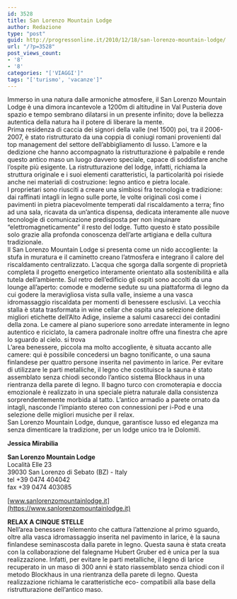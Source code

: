 ```yaml
---
id: 3528
title: San Lorenzo Mountain Lodge
author: Redazione
type: "post"
guid: http://progressonline.it/2010/12/18/san-lorenzo-mountain-lodge/
url: "/?p=3528"
post_views_count:
- '8'
- '8'
categories: "['VIAGGI']"
tags: "['turismo', 'vacanze']"
---
```


Immerso in una natura dalle armoniche atmosfere, il San Lorenzo Mountain Lodge è una dimora incantevole a 1200m di altitudine in Val Pusteria dove spazio e tempo sembrano dilatarsi in un presente infinito; dove la bellezza autentica della natura ha il potere di liberare la mente.  
Prima residenza di caccia dei signori della valle (nel 1500) poi, tra il 2006-2007, è stato ristrutturato da una coppia di coniugi romani provenienti dal top management del settore dell’abbigliamento di lusso. L’amore e la dedizione che hanno accompagnato la ristrutturazione è palpabile e rende questo antico maso un luogo davvero speciale, capace di soddisfare anche l’ospite più esigente. La ristrutturazione del lodge, infatti, richiama la struttura originale e i suoi elementi caratteristici, la particolarità poi risiede anche nei materiali di costruzione: legno antico e pietra locale.  
I proprietari sono riusciti a creare una simbiosi fra tecnologia e tradizione: dai raffinati intagli in legno sulle porte, le volte originali così come i pavimenti in pietra piacevolmente temperati dal riscaldamento a terra; fino ad una sala, ricavata da un’antica dispensa, dedicata interamente alle nuove tecnologie di comunicazione predisposta per non inquinare “elettromagneticamente” il resto del lodge. Tutto questo è stato possibile solo grazie alla profonda conoscenza dell’arte artigiana e della cultura tradizionale.  
Il San Lorenzo Mountain Lodge si presenta come un nido accogliente: la stufa in muratura e il caminetto creano l’atmosfera e integrano il calore del riscaldamento centralizzato. L’acqua che sgorga dalla sorgente di proprietà completa il progetto energetico interamente orientato alla sostenibilità e alla tutela dell’ambiente. Sul retro dell’edificio gli ospiti sono accolti da una lounge all’aperto: comode e moderne sedute su una piattaforma di legno da cui godere la meravigliosa vista sulla valle, insieme a una vasca idromassaggio riscaldata per momenti di benessere esclusivi. La vecchia stalla è stata trasformata in wine cellar che ospita una selezione delle migliori etichette dell’Alto Adige, insieme a salumi casarecci dei contadini della zona. Le camere al piano superiore sono arredate interamente in legno autentico e riciclato, la camera padronale inoltre offre una finestra che apre lo sguardo al cielo. si trova   
L’area benessere, piccola ma molto accogliente, è situata accanto alle camere: qui è possibile concedersi un bagno tonificante, o una sauna finlandese per quattro persone inserita nel pavimento in larice. Per evitare di utilizzare le parti metalliche, il legno che costituisce la sauna è stato assemblato senza chiodi secondo l’antico sistema Blockhaus in una rientranza della parete di legno. Il bagno turco con cromoterapia e doccia emozionale è realizzato in una speciale pietra naturale dalla consistenza sorprendentemente morbida al tatto. L’antico armadio a parete ornato da intagli, nasconde l’impianto stereo con connessioni per i-Pod e una selezione delle migliori musiche per il relax.   
San Lorenzo Mountain Lodge, dunque, garantisce lusso ed eleganza ma senza dimenticare la tradizione, per un lodge unico tra le Dolomiti.

**Jessica Mirabilia**

**San Lorenzo Mountain Lodge**   
Località Elle 23  
39030 San Lorenzo di Sebato (BZ) - Italy  
tel +39 0474 404042  
fax +39 0474 403085

[www.sanlorenzomountainlodge.it](https://www.sanlorenzomountainlodge.it)

**RELAX A CINQUE STELLE**  
Nell’area benessere l’elemento che cattura l’attenzione al primo sguardo, oltre alla vasca idromassaggio inserita nel pavimento in larice, è la sauna finlandese seminascosta dalla parete in legno. Questa sauna è stata creata con la collaborazione del falegname Hubert Gruber ed è unica per la sua realizzazione. Infatti, per evitare le parti metalliche, il legno di larice recuperato in un maso di 300 anni è stato riassemblato senza chiodi con il metodo Blockhaus in una rientranza della parete di legno. Questa realizzazione richiama le caratteristiche eco- compatibili alla base della ristrutturazione dell’antico maso.